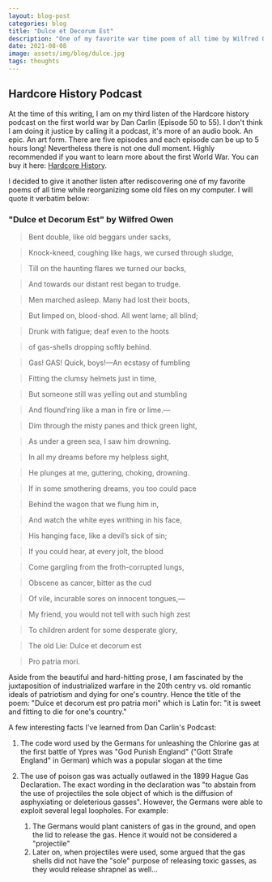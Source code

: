 ```yaml
---
layout: blog-post
categories: blog
title: "Dulce et Decorum Est"
description: "One of my favorite war time poem of all time by Wilfred Owen"
date: 2021-08-08
image: assets/img/blog/dulce.jpg
tags: thoughts
---
```



## Hardcore History Podcast
At the time of this writing, I am on my third listen of the Hardcore history podcast on the first world war by Dan Carlin (Episode 50 to 55). I don't think I am doing it justice by calling it a podcast, it's more of an audio book. An epic. An art form. There are five episodes and each episode can be up to 5 hours long! Nevertheless there is not one dull moment. Highly recommended if you want to learn more about the first World War. You can buy it here: [Hardcore History](https://www.dancarlin.com/product/hardcore-history-50-55-blueprint-for-armageddon-series/).

I decided to give it another listen after rediscovering one of my favorite poems of all time while reorganizing some old files on my computer. I will quote it verbatim below:

### "Dulce et Decorum Est" by Wilfred Owen

> Bent double, like old beggars under sacks,

> Knock-kneed, coughing like hags, we cursed through sludge,

> Till on the haunting flares we turned our backs,

> And towards our distant rest began to trudge.

> Men marched asleep. Many had lost their boots,

> But limped on, blood-shod. All went lame; all blind;

> Drunk with fatigue; deaf even to the hoots 

> of gas-shells dropping softly behind.

> Gas! GAS! Quick, boys!—An ecstasy of fumbling

> Fitting the clumsy helmets just in time,

> But someone still was yelling out and stumbling

> And flound’ring like a man in fire or lime.—

> Dim through the misty panes and thick green light,

> As under a green sea, I saw him drowning.

> In all my dreams before my helpless sight,

> He plunges at me, guttering, choking, drowning.

> If in some smothering dreams, you too could pace

> Behind the wagon that we flung him in,

> And watch the white eyes writhing in his face,

> His hanging face, like a devil’s sick of sin;

> If you could hear, at every jolt, the blood

> Come gargling from the froth-corrupted lungs,

> Obscene as cancer, bitter as the cud

> Of vile, incurable sores on innocent tongues,—

> My friend, you would not tell with such high zest

> To children ardent for some desperate glory,

> The old Lie: Dulce et decorum est

> Pro patria mori.


Aside from the beautiful and hard-hitting prose, I am fascinated by the juxtaposition of industrialized warfare in the 20th centry vs. old romantic ideals of patriotism and dying for one's country. Hence the title of the poem: "Dulce et decorum est pro patria mori" which is Latin for: "it is sweet and fitting to die for one's country."

A few interesting facts I've learned from Dan Carlin's Podcast:

1. The code word used by the Germans for unleashing the Chlorine gas at the first battle of Ypres was "God Punish England" ("Gott Strafe England" in German) which was a popular slogan at the time

2. The use of poison gas was actually outlawed in the 1899 Hague Gas Declaration. The exact wording in the declaration was "to abstain from the use of projectiles the sole object of which is the diffusion of asphyxiating or deleterious gasses". However, the Germans were able to exploit several legal loopholes. For example:

    1. The Germans would plant canisters of gas in the ground, and open the lid to release the gas. Hence it would not be considered a "projectile"
    2. Later on, when projectiles were used, some argued that the gas shells did not have the "sole" purpose of releasing toxic gasses, as they would release shrapnel as well...